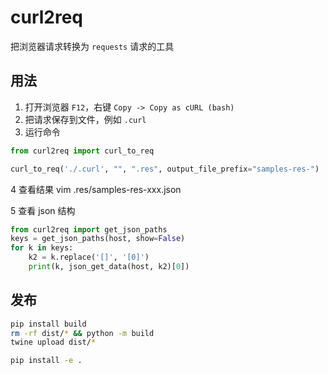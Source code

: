 # curl2req

把浏览器请求转换为 `requests` 请求的工具

## 用法

1. 打开浏览器 `F12`，右键 `Copy -> Copy as cURL (bash)`
2. 把请求保存到文件，例如 `.curl`
3. 运行命令

```python
from curl2req import curl_to_req

curl_to_req('./.curl', "", ".res", output_file_prefix="samples-res-")
```
4 查看结果
vim .res/samples-res-xxx.json

5 查看 json 结构

```python
from curl2req import get_json_paths
keys = get_json_paths(host, show=False)
for k in keys:
    k2 = k.replace('[]', '[0]')
    print(k, json_get_data(host, k2)[0])
```

## 发布

```bash
pip install build
rm -rf dist/* && python -m build
twine upload dist/*

pip install -e .
```
